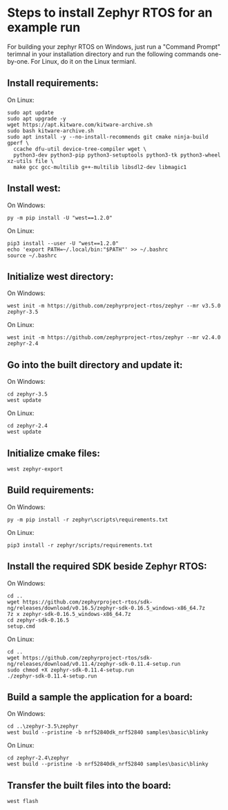 # Steps to install Zephyr RTOS for an example run
For building your zephyr RTOS on Windows, just run a "Command Prompt" terimnal in your installation directory and run the following commands one-by-one. For Linux, do it on the Linux termianl.

## Install requirements:
On Linux:
```
sudo apt update
sudo apt upgrade -y 
wget https://apt.kitware.com/kitware-archive.sh
sudo bash kitware-archive.sh
sudo apt install -y --no-install-recommends git cmake ninja-build gperf \
  ccache dfu-util device-tree-compiler wget \
  python3-dev python3-pip python3-setuptools python3-tk python3-wheel xz-utils file \
  make gcc gcc-multilib g++-multilib libsdl2-dev libmagic1
```

## Install west:
On Windows:  
```
py -m pip install -U "west==1.2.0"
```
On Linux:  
```
pip3 install --user -U "west==1.2.0"
echo 'export PATH=~/.local/bin:"$PATH"' >> ~/.bashrc
source ~/.bashrc
```

## Initialize west directory:
On Windows:
```
west init -m https://github.com/zephyrproject-rtos/zephyr --mr v3.5.0 zephyr-3.5
```
On Linux:
```
west init -m https://github.com/zephyrproject-rtos/zephyr --mr v2.4.0 zephyr-2.4
```

## Go into the built directory and update it:
On Windows:
```
cd zephyr-3.5
west update
```
On Linux:
```
cd zephyr-2.4
west update
```

## Initialize cmake files:
```
west zephyr-export
```

## Build requirements:
On Windows:
```
py -m pip install -r zephyr\scripts\requirements.txt
```
On Linux:
```
pip3 install -r zephyr/scripts/requirements.txt
```

## Install the required SDK beside Zephyr RTOS:
On Windows:
```
cd ..
wget https://github.com/zephyrproject-rtos/sdk-ng/releases/download/v0.16.5/zephyr-sdk-0.16.5_windows-x86_64.7z
7z x zephyr-sdk-0.16.5_windows-x86_64.7z
cd zephyr-sdk-0.16.5
setup.cmd
```
On Linux:
```
cd ..
wget https://github.com/zephyrproject-rtos/sdk-ng/releases/download/v0.11.4/zephyr-sdk-0.11.4-setup.run
sudo chmod +X zephyr-sdk-0.11.4-setup.run
./zephyr-sdk-0.11.4-setup.run
```

## Build a sample the application for a board:
On Windows:
```
cd ..\zephyr-3.5\zephyr
west build --pristine -b nrf52840dk_nrf52840 samples\basic\blinky
```
On Linux:
```
cd zephyr-2.4\zephyr
west build --pristine -b nrf52840dk_nrf52840 samples\basic\blinky
```

## Transfer the built files into the board:
```
west flash
```
